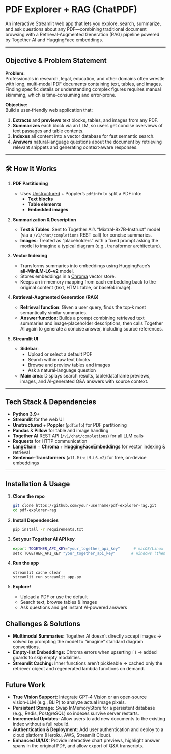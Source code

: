 # PDF Explorer + RAG (ChatPDF)

An interactive Streamlit web app that lets you explore, search, summarize, and ask questions about any PDF—combining traditional document browsing with a Retrieval‑Augmented Generation (RAG) pipeline powered by Together AI and HuggingFace embeddings.

---

## Objective & Problem Statement

**Problem:**  
Professionals in research, legal, education, and other domains often wrestle with long, multi‑modal PDF documents containing text, tables, and images. Finding specific details or understanding complex figures requires manual skimming, which is time‑consuming and error‑prone.

**Objective:**  
Build a user‑friendly web application that:

1. **Extracts** and **previews** text blocks, tables, and images from any PDF.
2. **Summarizes** each block via an LLM, so users get concise overviews of text passages and table contents.
3. **Indexes** all content into a vector database for fast semantic search.
4. **Answers** natural‑language questions about the document by retrieving relevant snippets and generating context‑aware responses.

---

## 🛠 How It Works

1. **PDF Partitioning**  
   - Uses [Unstructured](https://github.com/Unstructured-IO/unstructured) + Poppler’s `pdfinfo` to split a PDF into:
     - **Text blocks**  
     - **Table elements**  
     - **Embedded images**

2. **Summarization & Description**  
   - **Text & Tables**: Sent to Together AI’s “Mixtral-8x7B-Instruct” model (via a `/v1/chat/completions` REST call) for concise summaries.  
   - **Images**: Treated as “placeholders” with a fixed prompt asking the model to imagine a typical diagram (e.g., transformer architecture).

3. **Vector Indexing**  
   - Transforms summaries into embeddings using HuggingFace’s **all‑MiniLM‑L6‑v2** model.  
   - Stores embeddings in a [Chroma](https://github.com/chroma-core/chroma) vector store.  
   - Keeps an in‑memory mapping from each embedding back to the original content (text, HTML table, or base64 image).

4. **Retrieval‑Augmented Generation (RAG)**  
   - **Retrieval function**: Given a user query, finds the top‑k most semantically similar summaries.  
   - **Answer function**: Builds a prompt combining retrieved text summaries and image‑placeholder descriptions, then calls Together AI again to generate a concise answer, including source references.

5. **Streamlit UI**  
   - **Sidebar**:  
     - Upload or select a default PDF  
     - Search within raw text blocks  
     - Browse and preview tables and images  
     - Ask a natural‑language question  
   - **Main area**: Displays search results, table/dataframe previews, images, and AI‑generated Q&A answers with source context.

---

## Tech Stack & Dependencies

- **Python 3.9+**  
- **Streamlit** for the web UI  
- **Unstructured** + **Poppler** (`pdfinfo`) for PDF partitioning  
- **Pandas** & **Pillow** for table and image handling  
- **Together AI** REST API (`/v1/chat/completions`) for all LLM calls  
- **Requests** for HTTP communication  
- **LangChain** + **Chroma** + **HuggingFaceEmbeddings** for vector indexing & retrieval  
- **Sentence‑Transformers** (`all‑MiniLM‑L6‑v2`) for free, on‑device embeddings  

---

## Installation & Usage

1. **Clone the repo**  
   ```bash
   git clone https://github.com/your‑username/pdf-explorer-rag.git
   cd pdf-explorer-rag
   ```

2. **Install Dependencies**
   ```bash
   pip install -r requirements.txt
   ```
3. **Set your Together AI API key**
   ```bash
   export TOGETHER_API_KEY="your_together_api_key"      # macOS/Linux
   setx TOGETHER_API_KEY "your_together_api_key"       # Windows (then open a new PowerShell)
   ```
4. **Run the app**
   ```bash
   streamlit cache clear
   streamlit run streamlit_app.py
   ```
5. **Explore!**
   * Upload a PDF or use the default
   * Search text, browse tables & images
   * Ask questions and get instant AI‑powered answers
  
## Challenges & Solutions

- **Multimodal Summaries:** Together AI doesn’t directly accept images → solved by prompting the model to “imagine” standard diagram conventions.
- **Empty‑list Embeddings:** Chroma errors when upserting ```[]``` → added guards to skip empty modalities.
- **Streamlit Caching:** Inner functions aren’t pickleable → cached only the retriever object and regenerated lambda functions on demand.

## Future Work

- **True Vision Support:** Integrate GPT‑4 Vision or an open‑source vision‑LLM (e.g., BLIP) to analyze actual image pixels.
- **Persistent Storage:** Swap InMemoryStore for a persistent database (e.g., Redis, PostgreSQL) so indexes survive server restarts.
- **Incremental Updates:** Allow users to add new documents to the existing index without a full rebuild.
- **Authentication & Deployment:** Add user authentication and deploy to a cloud platform (Heroku, AWS, Streamlit Cloud).
- **Enhanced UI/UX:** Provide interactive chart previews, highlight answer spans in the original PDF, and allow export of Q&A transcripts.

